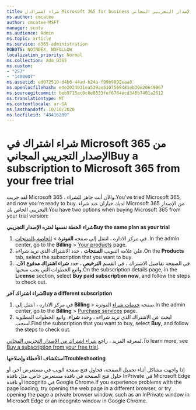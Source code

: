 ```yaml
---
title: شراء اشتراك ل Microsoft 365 for business من الإصدار التجريبي المجاني
ms.author: cmcatee
author: cmcatee-MSFT
manager: scotv
ms.audience: Admin
ms.topic: article
ms.service: o365-administration
ROBOTS: NOINDEX, NOFOLLOW
localization_priority: Normal
ms.collection: Adm_O365
ms.custom:
- "257"
- "1400007"
ms.assetid: ed072510-d4b6-44ad-b24a-f99b9892eaa8
ms.openlocfilehash: e4e2024031ea539ae5107569481eb30e20649067
ms.sourcegitcommit: beb9715ac0c8e8333fef6764ecd346b7401a2612
ms.translationtype: MT
ms.contentlocale: ar-SA
ms.lasthandoff: 10/10/2020
ms.locfileid: "48416209"
---
```

# <a name="buy-a-subscription-to-microsoft-365-from-your-free-trial"></a><span data-ttu-id="342d0-102">شراء اشتراك في Microsoft 365 من الإصدار التجريبي المجاني</span><span class="sxs-lookup"><span data-stu-id="342d0-102">Buy a subscription to Microsoft 365 from your free trial</span></span>

<span data-ttu-id="342d0-103">لقد جربت Microsoft 365 ، والآن أنت جاهز للشراء.</span><span class="sxs-lookup"><span data-stu-id="342d0-103">You've tried Microsoft 365, and now you're ready to buy.</span></span> <span data-ttu-id="342d0-104">لديك خياران عند شراء Microsoft 365 من الإصدار التجريبي الخاص بك:</span><span class="sxs-lookup"><span data-stu-id="342d0-104">You have two options when buying Microsoft 365 from your trial version:</span></span>
  
 <span data-ttu-id="342d0-105">**شراء الخطة نفسها لفتره الإصدار التجريبي**</span><span class="sxs-lookup"><span data-stu-id="342d0-105">**Buy the same plan as your trial**</span></span>
  
1. <span data-ttu-id="342d0-106">في مركز الاداره ، انتقل إلى صفحه **الفوترة** \> [الخاصة بالمنتجات](https://go.microsoft.com/fwlink/p/?linkid=842054) .</span><span class="sxs-lookup"><span data-stu-id="342d0-106">In the admin center, go to the **Billing** \> [Your products](https://go.microsoft.com/fwlink/p/?linkid=842054) page.</span></span>
2. <span data-ttu-id="342d0-107">علي علامة التبويب **المنتجات** ، حدد الاشتراك الذي تريد شراءه.</span><span class="sxs-lookup"><span data-stu-id="342d0-107">On the **Products** tab, select the subscription that you want to buy.</span></span>
3. <span data-ttu-id="342d0-108">في الصفحة تفاصيل الاشتراك ، في القسم **الترخيص** ، حدد **شراء اشتراك مدفوع الآن**، واتبع الخطوات التي يجب سحبها.</span><span class="sxs-lookup"><span data-stu-id="342d0-108">On the subscription details page, in the **License** section, select **Buy paid subscription now**, and follow the steps to check out.</span></span>
 
<span data-ttu-id="342d0-109">**شراء اشتراك آخر**</span><span class="sxs-lookup"><span data-stu-id="342d0-109">**Buy a different subscription**</span></span>
  
1. <span data-ttu-id="342d0-110">في مركز الاداره ، انتقل إلى **Billing** \> صفحه [خدمات شراء](https://go.microsoft.com/fwlink/p/?linkid=868433) الفوترة.</span><span class="sxs-lookup"><span data-stu-id="342d0-110">In the admin center, go to the **Billing** \> [Purchase services](https://go.microsoft.com/fwlink/p/?linkid=868433) page.</span></span>
2. <span data-ttu-id="342d0-111">ابحث عن الاشتراك الذي تريد شراءه ، وحدد **شراء**، واتبع الخطوات المطلوبة لسحب.</span><span class="sxs-lookup"><span data-stu-id="342d0-111">Find the subscription that you want to buy, select **Buy**, and follow the steps to check out.</span></span>

<span data-ttu-id="342d0-112">لمعرفه المزيد ، راجع [شراء اشتراك من الإصدار التجريبي المجاني](https://docs.microsoft.com/microsoft-365/commerce/try-or-buy-microsoft-365#buy-a-subscription-from-your-free-trial).</span><span class="sxs-lookup"><span data-stu-id="342d0-112">To learn more, see [Buy a subscription from your free trial](https://docs.microsoft.com/microsoft-365/commerce/try-or-buy-microsoft-365#buy-a-subscription-from-your-free-trial).</span></span>

<span data-ttu-id="342d0-113">**استكشاف الأخطاء وإصلاحها**</span><span class="sxs-lookup"><span data-stu-id="342d0-113">**Troubleshooting**</span></span>

<span data-ttu-id="342d0-114">إذا واجهت مشاكل أثناء تحميل الصفحة، فحاول فتح صفحة الويب في مستعرض آخر، أو حاول فتح الصفحة في نافذة مستعرض خاص، مثل نافذة InPrivate في Microsoft Edge أو نافذة incognito في Google Chrome.</span><span class="sxs-lookup"><span data-stu-id="342d0-114">If you experience problems with the page loading, try opening the web page in a different browser, or try opening the page a private browser window, such as an InPrivate window in Microsoft Edge or an incognito window in Google Chrome.</span></span>